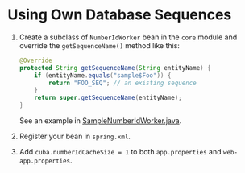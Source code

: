 # Using Own Database Sequences

1. Create a subclass of `NumberIdWorker` bean in the `core` module and override the `getSequenceName()` method like this:

    ```java
    @Override
    protected String getSequenceName(String entityName) {
        if (entityName.equals("sample$Foo")) {
            return "FOO_SEQ"; // an existing sequence
        }
        return super.getSequenceName(entityName);
    }
    ```
    See an example in [SampleNumberIdWorker.java](https://github.com/cuba-labs/own-sequence/blob/master/modules/core/src/com/company/sample/core/SampleNumberIdWorker.java).        

2. Register your bean in `spring.xml`.

3. Add `cuba.numberIdCacheSize = 1` to both `app.properties` and `web-app.properties`.
